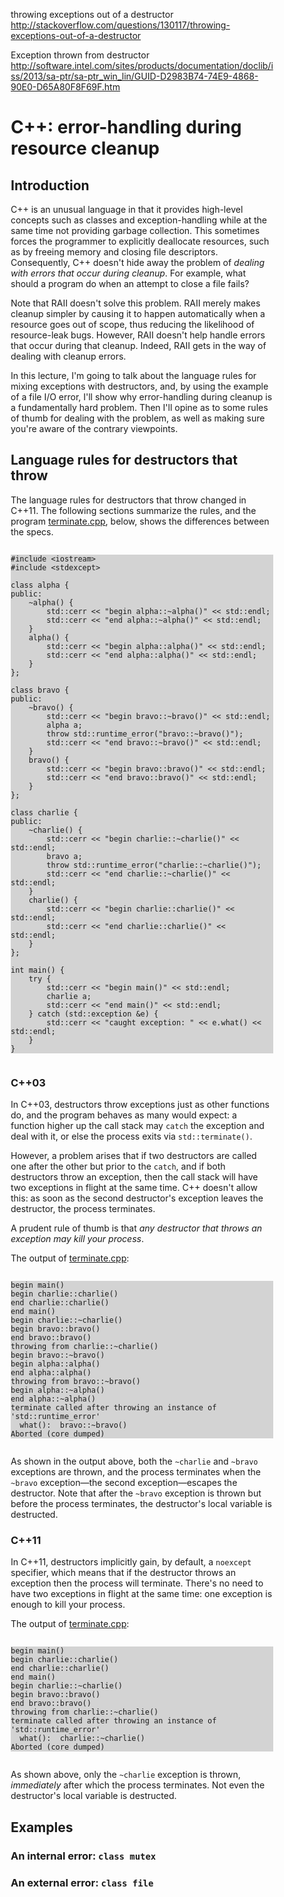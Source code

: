 <!-- vim: set filetype=markdown noet ts=2 sw=2: -->

<meta charset="utf-8">
<style>
	body {
		width: 30em;
	}
	pre {
		background-color: lightgray;
		display: inline-block;
	}
</style>

throwing exceptions out of a destructor
http://stackoverflow.com/questions/130117/throwing-exceptions-out-of-a-destructor

Exception thrown from destructor
http://software.intel.com/sites/products/documentation/doclib/iss/2013/sa-ptr/sa-ptr_win_lin/GUID-D2983B74-74E9-4868-90E0-D65A80F8F69F.htm


# C++: error-handling during resource cleanup

## Introduction

C++ is an unusual language in that it provides high-level concepts such as
classes and exception-handling while at the same time not providing garbage
collection. This sometimes forces the programmer to explicitly deallocate
resources, such as by freeing memory and closing file descriptors. Consequently,
C++ doesn't hide away the problem of _dealing with errors that occur during
cleanup_. For example, what should a program do when an attempt to close a file
fails?

Note that RAII doesn't solve this problem. RAII merely makes cleanup simpler by
causing it to happen automatically when a resource goes out of scope, thus
reducing the likelihood of resource-leak bugs. However, RAII doesn't help handle
errors that occur during that cleanup. Indeed, RAII gets in the way of dealing
with cleanup errors.

In this lecture, I'm going to talk about the language rules for mixing
exceptions with destructors, and, by using the example of a file I/O error, I'll
show why error-handling during cleanup is a fundamentally hard problem. Then
I'll opine as to some rules of thumb for dealing with the problem, as well as
making sure you're aware of the contrary viewpoints.

## Language rules for destructors that throw

The language rules for destructors that throw changed in C++11. The following
sections summarize the rules, and the program [terminate.cpp](terminate.cpp),
below, shows the differences between the specs.

	#include <iostream>
	#include <stdexcept>

	class alpha {
	public:
		~alpha() {
			std::cerr << "begin alpha::~alpha()" << std::endl;
			std::cerr << "end alpha::~alpha()" << std::endl;
		}
		alpha() {
			std::cerr << "begin alpha::alpha()" << std::endl;
			std::cerr << "end alpha::alpha()" << std::endl;
		}
	};

	class bravo {
	public:
		~bravo() {
			std::cerr << "begin bravo::~bravo()" << std::endl;
			alpha a;
			throw std::runtime_error("bravo::~bravo()");
			std::cerr << "end bravo::~bravo()" << std::endl;
		}
		bravo() {
			std::cerr << "begin bravo::bravo()" << std::endl;
			std::cerr << "end bravo::bravo()" << std::endl;
		}
	};

	class charlie {
	public:
		~charlie() {
			std::cerr << "begin charlie::~charlie()" << std::endl;
			bravo a;
			throw std::runtime_error("charlie::~charlie()");
			std::cerr << "end charlie::~charlie()" << std::endl;
		}
		charlie() {
			std::cerr << "begin charlie::charlie()" << std::endl;
			std::cerr << "end charlie::charlie()" << std::endl;
		}
	};

	int main() {
		try {
			std::cerr << "begin main()" << std::endl;
			charlie a;
			std::cerr << "end main()" << std::endl;
		} catch (std::exception &e) {
			std::cerr << "caught exception: " << e.what() << std::endl;
		}
	}

### C++03

In C++03, destructors throw exceptions just as other functions do, and the
program behaves as many would expect: a function higher up the call stack may
`catch` the exception and deal with it, or else the process exits via
`std::terminate()`.

However, a problem arises that if two destructors are called one after the other
but prior to the `catch`, and if both destructors throw an exception, then the
call stack will have two exceptions in flight at the same time. C++ doesn't
allow this: as soon as the second destructor's exception leaves the destructor,
the process terminates.

A prudent rule of thumb is that _any destructor that throws an exception may
kill your process_.

The output of [terminate.cpp](terminate.cpp):

	begin main()
	begin charlie::charlie()
	end charlie::charlie()
	end main()
	begin charlie::~charlie()
	begin bravo::bravo()
	end bravo::bravo()
	throwing from charlie::~charlie()
	begin bravo::~bravo()
	begin alpha::alpha()
	end alpha::alpha()
	throwing from bravo::~bravo()
	begin alpha::~alpha()
	end alpha::~alpha()
	terminate called after throwing an instance of 'std::runtime_error'
	  what():  bravo::~bravo()
	Aborted (core dumped)

As shown in the output above, both the `~charlie` and `~bravo` exceptions are
thrown, and the process terminates when the `~bravo` exception—the second
exception—escapes the destructor. Note that after the `~bravo` exception is
thrown but before the process terminates, the destructor's local variable is
destructed.

### C++11

In C++11, destructors implicitly gain, by default, a `noexcept` specifier, which
means that if the destructor throws an exception then the process will
terminate. There's no need to have two exceptions in flight at the same time:
one exception is enough to kill your process.

The output of [terminate.cpp](terminate.cpp):

	begin main()
	begin charlie::charlie()
	end charlie::charlie()
	end main()
	begin charlie::~charlie()
	begin bravo::bravo()
	end bravo::bravo()
	throwing from charlie::~charlie()
	terminate called after throwing an instance of 'std::runtime_error'
	  what():  charlie::~charlie()
	Aborted (core dumped)

As shown above, only the `~charlie` exception is thrown, _immediately_ after
which the process terminates. Not even the destructor's local variable is
destructed.

## Examples


### An internal error: `class mutex`

### An external error: `class file`

